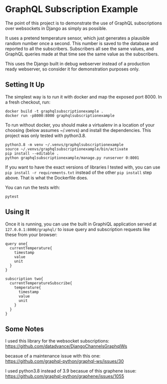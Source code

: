 
# GraphQL Subscription Example #

The point of this project is to demonstrate the use of GraphQL subscriptions over websockets in Django as simply as possible.

It uses a pretend temperature sensor, which just generates a plausible random number once a second.  This number is saved to the database and reported to all the subscribers.  Subscribers all see the same values, and GraphQL queries made at that time see the same value as the subscribers.

This uses the Django built in debug webserver instead of a production ready webserver, so consider it for demonstration purposes only.

## Setting It Up ##

The simplest way is to run it with docker and map the exposed port 8000.  In a fresh checkout, run:

    docker build -t graphqlsubscriptionexample .
    docker run -p8000:8000 graphqlsubscriptionexample

To run without docker, you should make a virtualenv in a location of your choosing (below assumes ~/.venvs) and install the dependencies. This project was only tested with python3.8.

    python3.8 -m venv ~/.venvs/graphqlsubscriptionexample
    source ~/.venvs/graphqlsubscriptionexample/bin/activate
    pip install --editable .
    python graphqlsubscriptionexample/manage.py runserver 0:8001

If you want to have the exact versions of libraries I tested with, you can use `pip install -r requirements.txt` instead of the other `pip install` step above.  That is what the Dockerfile does.

You can run the tests with:

    pytest

## Using It ##

Once it is running, you can use the built in GraphiQL application served at `127.0.0.1:8000/graphql/` to issue query and subscription requests like these from your browser:

    query one{
      currentTemperature{
        timestamp
  	    value
        unit
      }
    }

    subscription two{
      currentTemperatureSubscribe{
        temperature{
          timestamp
          value
          unit
        }
      }
    }

## Some Notes ##

I used this library for the websocket subscriptions:  
https://github.com/datadvance/DjangoChannelsGraphqlWs

becasue of a maintenance issue with this one:  
https://github.com/graphql-python/graphql-ws/issues/30

I used python3.8 instead of 3.9 becasue of this graphene issue:  
https://github.com/graphql-python/graphene/issues/1055